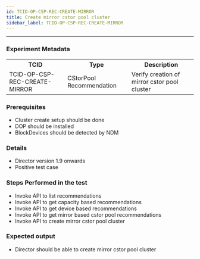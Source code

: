 ```yaml
---
id: TCID-OP-CSP-REC-CREATE-MIRROR
title: Create mirror cstor pool cluster
sidebar_label: TCID-OP-CSP-REC-CREATE-MIRROR
---
```

------

### Experiment Metadata

<table>
  <tr>
    <th> TCID </th>
    <th> Type </th>
    <th> Description </th>
  </tr>
  <tr>
    <td> TCID-OP-CSP-REC-CREATE-MIRROR </td>
    <td> CStorPool Recommendation </td>
    <td> Verify creation of mirror cstor pool cluster </td>
  </tr>
</table>

### Prerequisites
- Cluster create setup should be done
- DOP should be installed
- BlockDevices should be detected by NDM

### Details
- Director version 1.9 onwards
- Positive test case

### Steps Performed in the test

- Invoke API to list recommendations
- Invoke API to get capacity based recommendations
- Invoke API to get device based recommendations
- Invoke API to get mirror based cstor pool recommendations
- Invoke API to create mirror cstor pool cluster

### Expected output

- Director should be able to create mirror cstor pool cluster
